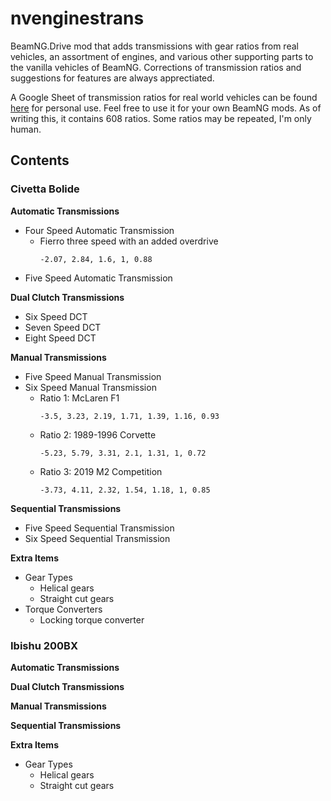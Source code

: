 # nvenginestrans

BeamNG.Drive mod that adds transmissions with gear ratios from real vehicles, an assortment of engines, and various other supporting parts to the vanilla vehicles of BeamNG. Corrections of transmission ratios and suggestions for features are always apprectiated.

A Google Sheet of transmission ratios for real world vehicles can be found [here](https://docs.google.com/spreadsheets/d/1qRxUFQiwtekj9uj9fpbIDEh-Vlj6mX8xcVFqOVqPFqE/edit?usp=sharing) for personal use. Feel free to use it for your own BeamNG mods. As of writing this, it contains 608 ratios. Some ratios may be repeated, I'm only human.

## Contents

### Civetta Bolide

**Automatic Transmissions**
- Four Speed Automatic Transmission
  - Fierro three speed with an added overdrive
    ```
    -2.07, 2.84, 1.6, 1, 0.88
    ```
- Five Speed Automatic Transmission

**Dual Clutch Transmissions**
- Six Speed DCT
- Seven Speed DCT
- Eight Speed DCT

**Manual Transmissions**
- Five Speed Manual Transmission
- Six Speed Manual Transmission
  - Ratio 1: McLaren F1
    ```
    -3.5, 3.23, 2.19, 1.71, 1.39, 1.16, 0.93
    ```
  - Ratio 2: 1989-1996 Corvette
    ```
    -5.23, 5.79, 3.31, 2.1, 1.31, 1, 0.72
    ```
  - Ratio 3: 2019 M2 Competition
    ```
    -3.73, 4.11, 2.32, 1.54, 1.18, 1, 0.85
    ```
    
**Sequential Transmissions**
- Five Speed Sequential Transmission
- Six Speed Sequential Transmission

**Extra Items**
- Gear Types
  - Helical gears
  - Straight cut gears
- Torque Converters
  - Locking torque converter

### Ibishu 200BX

**Automatic Transmissions**

**Dual Clutch Transmissions**

**Manual Transmissions**

**Sequential Transmissions**

**Extra Items**
- Gear Types
  - Helical gears
  - Straight cut gears
